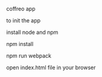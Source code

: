 coffreo app

to init the app

install node and npm

npm install

npm run webpack

open index.html file in your browser
